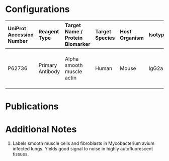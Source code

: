 # Configurations

| UniProt Accession Number   | Reagent Type     | Target Name / Protein Biomarker   | Target Species   | Host Organism   | Isotype   | Clonality   | Vendor                   | Catalog Number   | Conjugate   | RRID       | Availability   | Method        | Tissue Preservation   | Target Tissue   | Tissue State   | Detergent         | Antigen Retrieval Conditions                                  | Dye Inactivation Conditions   | Recommend   | Agree               | Disagree   | Contributor         | Notes       |
|:---------------------------|:-----------------|:----------------------------------|:-----------------|:----------------|:----------|:------------|:-------------------------|:-----------------|:------------|:-----------|:---------------|:--------------|:----------------------|:----------------|:---------------|:------------------|:--------------------------------------------------------------|:------------------------------|:------------|:--------------------|:-----------|:--------------------|:------------|
| P62736                     | Primary Antibody | Alpha smooth muscle actin         | Human            | Mouse           | IgG2a     | 1A4         | Thermo Fisher Scientific | 53-9760-82       | AF488       | AB_2574461 | Stock          | IBEX2D Manual | FFPE                  | Lung            | Infected       | 0.3% Triton-X-100 | pH 6 for 40 minutes at 95C (AR6 Akoya Biosciences AR600250ML) | 1 mg/ml LiBH4 15 minutes      | Yes         | 0000-0002-2692-1225 | NA         | 0000-0002-2692-1225 | [1](#notes) |

# Publications



# Additional Notes

<a name="notes"></a>
1. Labels smooth muscle cells and fibroblasts in Mycobacterium avium infected lungs. Yields good signal to noise in highly autofluorescent tissues.
